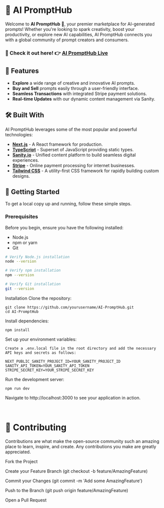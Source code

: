 # 🧠 AI PromptHub

Welcome to **AI PromptHub** 🚀, your premier marketplace for AI-generated prompts! Whether you're looking to spark creativity, boost your productivity, or explore new AI capabilities, AI PromptHub connects you with a global community of prompt creators and consumers.

### 🛒 Check it out here!   👉 [AI PromptHub Live](https://ai-prompt-hub-kappa.vercel.app/)

## 🌟 Features

- **Explore** a wide range of creative and innovative AI prompts.
- **Buy and Sell** prompts easily through a user-friendly interface.
- **Seamless Transactions** with integrated Stripe payment solutions.
- **Real-time Updates** with our dynamic content management via Sanity.

## 🛠 Built With

AI PromptHub leverages some of the most popular and powerful technologies:

- **[Next.js](https://nextjs.org/)** - A React framework for production.
- **[TypeScript](https://www.typescriptlang.org/)** - Superset of JavaScript providing static types.
- **[Sanity.io](https://www.sanity.io/)** - Unified content platform to build seamless digital experiences.
- **[Stripe](https://stripe.com)** - Online payment processing for internet businesses.
- **[Tailwind CSS](https://tailwindcss.com/)** - A utility-first CSS framework for rapidly building custom designs.

## 🚀 Getting Started

To get a local copy up and running, follow these simple steps.

### Prerequisites

Before you begin, ensure you have the following installed:
- Node.js
- npm or yarn
- Git

```bash
# Verify Node.js installation
node --version

# Verify npm installation
npm --version

# Verify Git installation
git --version
```

Installation
Clone the repository:
```
git clone https://github.com/yourusername/AI-PromptHub.git
cd AI-PromptHub
```
Install dependencies:
```
npm install
```

Set up your environment variables:
```
Create a .env.local file in the root directory and add the necessary API keys and secrets as follows:

NEXT_PUBLIC_SANITY_PROJECT_ID=YOUR_SANITY_PROJECT_ID
SANITY_API_TOKEN=YOUR_SANITY_API_TOKEN
STRIPE_SECRET_KEY=YOUR_STRIPE_SECRET_KEY
```
Run the development server:
```
npm run dev
```
Navigate to http://localhost:3000 to see your application in action.

<br>

# 🤝 Contributing

Contributions are what make the open-source community such an amazing place to learn, inspire, and create. Any contributions you make are greatly appreciated.

Fork the Project

Create your Feature Branch (git checkout -b feature/AmazingFeature)

Commit your Changes (git commit -m 'Add some AmazingFeature')

Push to the Branch (git push origin feature/AmazingFeature)

Open a Pull Request

